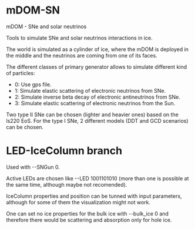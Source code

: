 # mDOM-SN
mDOM - SNe and solar neutrinos

Tools to simulate SNe and solar neutrinos interactions in ice. 

The world is simulated as a cylinder of ice, where the mDOM is deployed in the middle and the neutrinos are coming from one of its faces.

The different classes of primary generator allows to simulate different kind of particles:
- 0: Use gps file.
- 1: Simulate elastic scattering of electronic neutrinos from SNe.
- 2: Simulate inverse beta decay of electronic antineutrinos from SNe.
- 3: Simulate elastic scattering of electronic neutrinos from the Sun.

Two type II SNe can be chosen (lighter and heavier ones) based on the ls220 EoS. For the type I SNe, 2 different models (DDT and GCD scenarios) can be chosen.

# LED-IceColumn branch

Used with --SNGun 0. 

Active LEDs are chosen like --LED 1001101010 (more than one is possible at the same time, although maybe not recomended).

IceColumn properties and position can be tunned with input parameters, although for some of them the visualization might not work.

One can set no ice properties for the bulk ice with --bulk_ice 0 and therefore there would be scattering and absorption only for hole ice.
